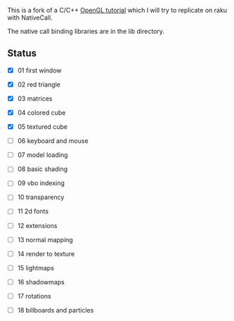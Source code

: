 
This is a fork of a C/C++ [OpenGL tutorial](http://www.opengl-tutorial.org/) which I will try to replicate on raku with NativeCall.

The native call binding libraries are in the lib directory.

## Status

  - [x] 01 first window              
  - [x] 02 red triangle              
  - [x] 03 matrices                  
  - [x] 04 colored cube                  
  - [x] 05 textured cube                 
  - [ ] 06 keyboard and mouse                 
  - [ ] 07 model loading                 
  - [ ] 08 basic shading                 
  - [ ] 09 vbo indexing                 
  - [ ] 10 transparency                 
  - [ ] 11 2d fonts                  
  - [ ] 12 extensions                 
  - [ ] 13 normal mapping                 
  - [ ] 14 render to texture                 
  - [ ] 15 lightmaps                 
  - [ ] 16 shadowmaps                 
  - [ ] 17 rotations                 
  - [ ] 18 billboards and particles                 

